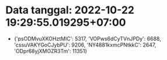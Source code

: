 # Data tanggal: 2022-10-22 19:29:55.019295+07:00

* {'psODMvuXKOHztMlC': 5317, 'VOPws6dCyTVnJPDy': 6688, 'cssuVAKYGoCJybPU': 9206, 'NY4881kxmcPNtkkC': 2647, 'ODpr68yjXMOZR3Tm': 11351}
